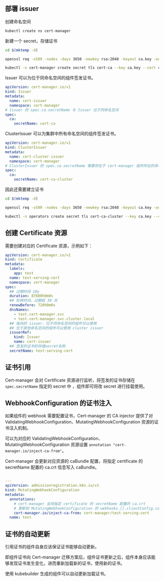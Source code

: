 
## 部署 issuer

创建命名空间

```bash
kubectl create ns cert-manager
```

新建一个 secret，存储证书

```bash
cd $(mktemp -d)

openssl req -x509 -nodes -days 3650 -newkey rsa:2048 -keyout ca.key -out ca.crt -subj "/CN=issuer.cert-manager.com"

kubectl -n cert-manager create secret tls cert-ca --key ca.key --cert ca.crt --dry-run -o yaml |kubectl apply  -f -
```

Issuer 可以为位于同命名空间的组件签发证书。

```yaml
apiVersion: cert-manager.io/v1
kind: Issuer
metadata:
  name: cert-issuer
  namespace: cert-manager
# Issuer 的 spec.ca.secretName 与 Issuer 位于同命名空间
spec:
  ca:
    secretName: cert-ca

```

ClusterIssuer 可以为集群中所有命名空间的组件签发证书。

```yaml
apiVersion: cert-manager.io/v1
kind: ClusterIssuer
metadata:
  name: cert-cluster-issuer
  namespace: cert-manager
# ClusterIssuer 的 spec.ca.secretName 需要存在于 cert-manager 组件所在的命名空间
spec:
  ca:
    secretName: cert-ca-cluster

```

因此还需要建立证书

```bash
cd $(mktemp -d)

openssl req -x509 -nodes -days 3650 -newkey rsa:2048 -keyout ca.key -out ca.crt -subj "/CN=cluster-issuer.cert-manager.com"

kubectl -n operators create secret tls cert-ca-cluster --key ca.key --cert ca.crt --dry-run -o yaml |kubectl apply  -f -
```

## 创建 Certificate 资源

需要创建对应的 Certificate 资源，示例如下：

```yaml
apiVersion: cert-manager.io/v1
kind: Certificate
metadata:
  labels:
    app: test
  name: test-serving-cert
  namespace: cert-manager
spec:
  ## 过期时间 10y
  duration: 87600h0m0s
  ## 轮转时间，过期前 30 天
  renewBefore: 720h0m0s
  dnsNames:
    - test.cert-manager.svc
    - test.cert-manager.svc.cluster.local
  ## 指向的 issuer，位于同命名空间的组件可以使用
  ## 位于其他命名空间的组件可以使用 cluster issuer
  issuerRef:
    kind: Issuer
    name: cert-issuer
  ## 签发的证书的存储secret名称
  secretName: test-serving-cert

```

## 证书引用

Cert-manager 会对 Certificate 资源进行监听，将签发的证书存储在 `spec.secretName` 指定的 secret 中 ，组件即可将改 secret 进行挂载使用。

## WebhookConfiguration 的证书注入

如果组件的 webhook 需要配置证书，Cert-manager 的 CA injector 提供了对 ValidatingWebhookConfiguration、MutatingWebhookConfiguration 资源的证书注入机制。

可以为对应的 ValidatingWebhookConfiguration、MutatingWebhookConfiguration 资源设置 `annotation "cert-manager.io/inject-ca-from"`。

Cert-manager 会更新对应资源的 caBundle 配置，将指定 certificate 的 secretName 配置的 ca.crt 信息写入 caBundle。

```yaml

---
apiVersion: admissionregistration.k8s.io/v1
kind: MutatingWebhookConfiguration
metadata:
  annotations:
    # cert-manager 会将指定 certificate 的 secretName 配置的 ca.crt
    # 更新到 MutatingWebhookConfiguration 的 webhooks.[].clientConfig.caBundle 字段
    cert-manager.io/inject-ca-from: cert-manager/test-serving-cert
  name: test

```

## 证书的自动更新

引用证书的组件自身应该保证证书能够自动更新。

即组件证书向 Cert-manager 迁移方案后，组件证书更新之后，组件本身应该能够发现证书发生变化，进而重新加载新的证书，使用新的证书。

使用 kubebuilder 生成的组件可以自动更新加载证书。
